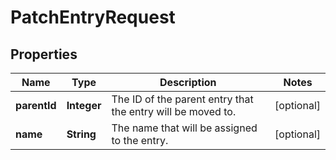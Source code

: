 # PatchEntryRequest

## Properties
Name | Type | Description | Notes
------------ | ------------- | ------------- | -------------
**parentId** | **Integer** | The ID of the parent entry that the entry will be moved to. |  [optional]
**name** | **String** | The name that will be assigned to the entry. |  [optional]
